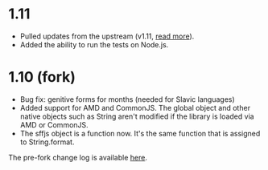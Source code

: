 ﻿
# 1.11

- Pulled updates from the upstream (v1.11, [read more](https://github.com/dmester/sffjs/releases)).
- Added the ability to run the tests on Node.js.

# 1.10 (fork)

- Bug fix: genitive forms for months (needed for Slavic languages)
- Added support for AMD and CommonJS. The global object and other native
  objects such as String aren't modified if the library is loaded
  via AMD or CommonJS.
- The sffjs object is a function now. It's the same function that is
  assigned to String.format.

The pre-fork change log is available [here](https://github.com/dmester/sffjs/releases).
